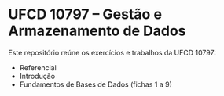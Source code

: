 # UFCD 10797 – Gestão e Armazenamento de Dados

Este repositório reúne os exercícios e trabalhos da UFCD 10797:
- Referencial  
- Introdução  
- Fundamentos de Bases de Dados (fichas 1 a 9)  
